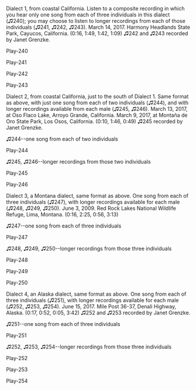 Dialect 1, from coastal California. Listen to a composite recording in
which you hear only one song from each of three individuals in this
dialect (♫240); you may choose to listen to longer recordings from each
of those individuals (♫241, ♫242, ♫243). March 14, 2017. Harmony
Headlands State Park, Cayucos, California. (0:16, 1:49, 1:42, 1:09) ♫242
and ♫243 recorded by Janet Grenzke.



Play-240



Play-241

Play-242

Play-243

Dialect 2, from coastal California, just to the south of Dialect 1. Same
format as above, with just one song from each of two individuals (♫244),
and with longer recordings available from each male (♫245, ♫246). March
13, 2017, at Oso Flaco Lake, Arroyo Grande, California. March 9, 2017,
at Montaña de Oro State Park, Los Osos, California. (0:10, 1:46,
0:49) ♫245 recorded by Janet Grenzke.

♫244--one song from each of two individuals

Play-244

♫245, ♫246--longer recordings from those two individuals

Play-245

Play-246

Dialect 3, a Montana dialect, same format as above. One song from each
of three individuals (♫247), with longer recordings available for each
male (♫248, ♫249, ♫250). June 3, 2009. Red Rock Lakes National Wildlife
Refuge, Lima, Montana. (0:16, 2:25, 0:56, 3:13)

♫247--one song from each of three individuals

Play-247

♫248, ♫249, ♫250--longer recordings from those three individuals

Play-248

Play-249

Play-250

Dialect 4, an Alaska dialect, same format as above. One song from each
of three individuals (♫251), with longer recordings available for each
male (♫252, ♫253, ♫254). June 15, 2017. Mile Post 36-37, Denali Highway,
Alaska. (0:17, 0:52, 0:05, 3:42) ♫252 and ♫253 recorded by Janet
Grenzke.

♫251--one song from each of three individuals

Play-251

♫252, ♫253, ♫254--longer recordings from those three individuals

Play-252

Play-253

Play-254
